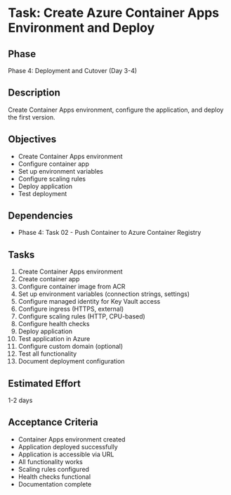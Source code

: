 # Task: Create Azure Container Apps Environment and Deploy

## Phase
Phase 4: Deployment and Cutover (Day 3-4)

## Description
Create Container Apps environment, configure the application, and deploy the first version.

## Objectives
- Create Container Apps environment
- Configure container app
- Set up environment variables
- Configure scaling rules
- Deploy application
- Test deployment

## Dependencies
- Phase 4: Task 02 - Push Container to Azure Container Registry

## Tasks
1. Create Container Apps environment
2. Create container app
3. Configure container image from ACR
4. Set up environment variables (connection strings, settings)
5. Configure managed identity for Key Vault access
6. Configure ingress (HTTPS, external)
7. Configure scaling rules (HTTP, CPU-based)
8. Configure health checks
9. Deploy application
10. Test application in Azure
11. Configure custom domain (optional)
12. Test all functionality
13. Document deployment configuration

## Estimated Effort
1-2 days

## Acceptance Criteria
- Container Apps environment created
- Application deployed successfully
- Application is accessible via URL
- All functionality works
- Scaling rules configured
- Health checks functional
- Documentation complete
